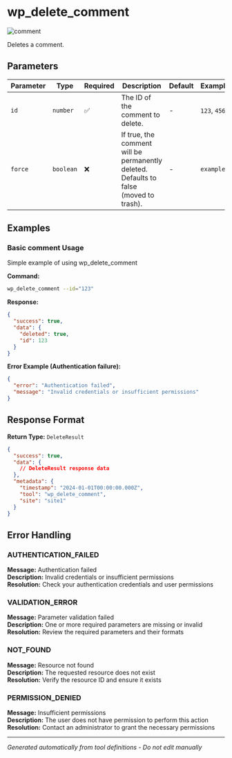 # wp_delete_comment

![comment](https://img.shields.io/badge/category-comment-lightgrey)

Deletes a comment.

## Parameters

| Parameter | Type | Required | Description | Default | Examples |
|-----------|------|----------|-------------|---------|----------|
| `id` | `number` | ✅ | The ID of the comment to delete. | - | `123`, `456` |
| `force` | `boolean` | ❌ | If true, the comment will be permanently deleted. Defaults to false (moved to trash). | - | `example` |

## Examples

### Basic comment Usage

Simple example of using wp_delete_comment

**Command:**
```bash
wp_delete_comment --id="123"
```

**Response:**
```json
{
  "success": true,
  "data": {
    "deleted": true,
    "id": 123
  }
}
```

**Error Example (Authentication failure):**
```json
{
  "error": "Authentication failed",
  "message": "Invalid credentials or insufficient permissions"
}
```






## Response Format

**Return Type:** `DeleteResult`

```json
{
  "success": true,
  "data": {
    // DeleteResult response data
  },
  "metadata": {
    "timestamp": "2024-01-01T00:00:00.000Z",
    "tool": "wp_delete_comment",
    "site": "site1"
  }
}
```

## Error Handling

### AUTHENTICATION_FAILED

**Message:** Authentication failed  
**Description:** Invalid credentials or insufficient permissions  
**Resolution:** Check your authentication credentials and user permissions


### VALIDATION_ERROR

**Message:** Parameter validation failed  
**Description:** One or more required parameters are missing or invalid  
**Resolution:** Review the required parameters and their formats


### NOT_FOUND

**Message:** Resource not found  
**Description:** The requested resource does not exist  
**Resolution:** Verify the resource ID and ensure it exists


### PERMISSION_DENIED

**Message:** Insufficient permissions  
**Description:** The user does not have permission to perform this action  
**Resolution:** Contact an administrator to grant the necessary permissions




---

*Generated automatically from tool definitions - Do not edit manually*
